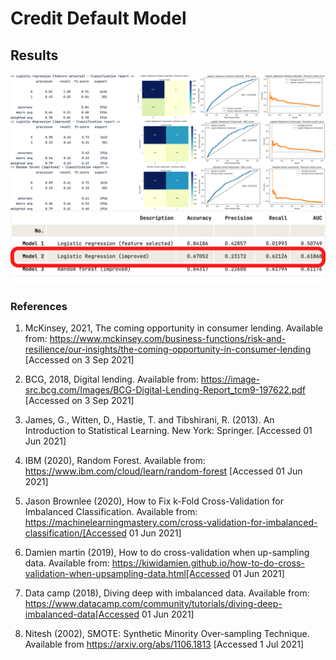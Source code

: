 # Credit Default Model

## Results

![Final Results](final_model_results_btrst_portfolio_7.png)

### References

1. McKinsey, 2021, The coming opportunity in consumer lending. Available from: https://www.mckinsey.com/business-functions/risk-and-resilience/our-insights/the-coming-opportunity-in-consumer-lending [Accessed on 3 Sep 2021]

2. BCG, 2018, Digital lending. Available from: https://image-src.bcg.com/Images/BCG-Digital-Lending-Report_tcm9-197622.pdf [Accessed on 3 Sep 2021]

3. James, G., Witten, D., Hastie, T. and Tibshirani, R. (2013). An Introduction to Statistical Learning. New York: Springer. [Accessed 01 Jun 2021]

4. IBM (2020), Random Forest. Available from: https://www.ibm.com/cloud/learn/random-forest [Accessed 01 Jun 2021]

5. Jason Brownlee (2020), How to Fix k-Fold Cross-Validation for Imbalanced Classification. Available from: https://machinelearningmastery.com/cross-validation-for-imbalanced-classification/[Accessed 01 Jun 2021]

6. Damien martin (2019), How to do cross-validation when up-sampling data. Available from: https://kiwidamien.github.io/how-to-do-cross-validation-when-upsampling-data.html[Accessed 01 Jun 2021]

7. Data camp (2018), Diving deep with imbalanced data. Available from: https://www.datacamp.com/community/tutorials/diving-deep-imbalanced-data[Accessed 01 Jun 2021]

8. Nitesh (2002), SMOTE: Synthetic Minority Over-sampling Technique. Available from https://arxiv.org/abs/1106.1813 [Accessed 1 Jul 2021]
